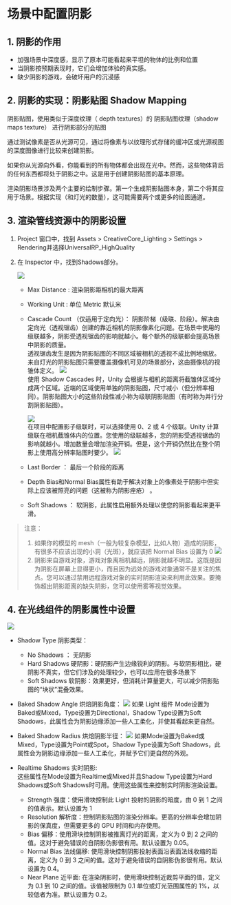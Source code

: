 # 场景中配置阴影

## 1. 阴影的作用

* 加强场景中深度感，显示了原本可能看起来平坦的物体的比例和位置
* 当阴影按预期表现时，它们会增加体验的真实感。
* 缺少阴影的游戏，会破坏用户的沉浸感

## 2. 阴影的实现：阴影贴图 Shadow Mapping

阴影贴图，使用类似于深度纹理（ depth textures）的 阴影贴图纹理（shadow maps texture） 进行阴影部分的贴图

通过测试像素是否从光源可见，通过将像素与以纹理形式存储的缓冲区或光源视图的深度图像进行比较来创建阴影。

如果你从光源向外看，你能看到的所有物体都会出现在光中。然而，这些物体背后的任何东西都将处于阴影之中。这是用于创建阴影贴图的基本原理。

渲染阴影场景涉及两个主要的绘制步骤。第一个生成阴影贴图本身，第二个将其应用于场景。根据实现（和灯光的数量），这可能需要两个或更多的绘图通道。

## 3. 渲染管线资源中的阴影设置

1. Project 窗口中，找到 Assets > CreativeCore_Lighting > Settings > Rendering并选择UniversalRP_HighQuality 
2. 在 Inspector 中，找到Shadows部分。

    ![](../imgs/urp_shadows.png)

   *  Max Distance : 渲染阴影距相机的最大距离 
   *  Working Unit : 单位 Metric 默认米
   *  Cascade Count （仅适用于定向光）： 阴影阶梯（级联、阶段）。解决由定向光（透视锯齿）创建的靠近相机的阴影像素化问题。在场景中使用的级联越多，阴影受透视锯齿的影响就越小。每个额外的级联都会提高场景中阴影的质量。  
        透视锯齿发生是因为阴影贴图的不同区域被相机的透视不成比例地缩放。来自灯光的阴影贴图只需要覆盖摄像机可见的场景部分，这由摄像机的视锥体定义。
        ![](../imgs/DirShadowAliasing.jpg)  
        使用 Shadow Cascades 时，Unity 会根据与相机的距离将截锥体区域分成两个区域。近端的区域使用单独的阴影贴图，尺寸减小（但分辨率相同）。阴影贴图大小的这些阶段性减小称为级联阴影贴图（有时称为并行分割阴影贴图）。

        ![](../imgs/ShadMapCascadeDiagram.svg)  
        在项目中配置影子级联时，可以选择使用 0、2 或 4 个级联。Unity 计算级联在相机截锥体内的位置。您使用的级联越多，您的阴影受透视锯齿的影响就越小。增加数量会增加渲染开销。但是，这个开销仍然比在整个阴影上使用高分辨率贴图时要少。
        ![](../imgs/ShadCascade4.jpg)



   *  Last Border ： 最后一个阶段的距离
   *   Depth Bias和Normal Bias属性有助于解决对象上的像素处于阴影中但实际上应该被照亮的问题（这被称为阴影痤疮）  。
   *  Soft Shadows ： 软阴影，此属性启用额外处理以使您的阴影看起来更平滑。

> 注意：  
> 1. 如果你的模型的 mesh（一般为较复杂模型，比如人物）造成的阴影，有很多不应该出现的小洞（光斑），就应该把 Normal Bias 设置为 0
![](../imgs/shadow_normal_bias.png)
> 2. 阴影来自游戏对象，游戏对象离相机越远，阴影就越不明显。这既是因为阴影在屏幕上显得更小，而且因为远处的游戏对象通常不是关注的焦点。您可以通过禁用远程游戏对象的实时阴影渲染来利用此效果。要掩饰超出阴影距离的缺失阴影，您可以使用雾等视觉效果。

## 4. 在光线组件的阴影属性中设置

![](../imgs/light_shadows.png)

* Shadow Type 阴影类型：
  * No Shadows ： 无阴影
  * Hard Shadows 硬阴影：硬阴影产生边缘锐利的阴影。与软阴影相比，硬阴影不真实，但它们涉及的处理较少，也可以应用在很多场景下
  * Soft Shadows 软阴影：效果更好，但消耗计算量更大，可以减少阴影贴图的“块状”混叠效果。
* Baked Shadow Angle 烘焙阴影角度：
    ![](../imgs/bakedShadowsAngle.png)
    如果 Light 组件 Mode设置为Baked或Mixed，Type设置为Directional，Shadow Type设置为Soft Shadows，此属性会为阴影边缘添加一些人工柔化，并使其看起来更自然。

* Baked Shadow Radius 烘焙阴影半径：
  ![](../imgs/BakedShadowRadius.png)
  如果Mode设置为Baked或Mixed，Type设置为Point或Spot，Shadow Type设置为Soft Shadows，此属性会为阴影边缘添加一些人工柔化，并赋予它们更自然的外观。

* Realtime Shadows 实时阴影:  
  这些属性在Mode设置为Realtime或Mixed并且Shadow Type设置为Hard Shadows或Soft Shadows时可用。使用这些属性来控制实时阴影渲染设置。
  * Strength 强度：使用滑块控制此 Light 投射的阴影的暗度，由 0 到 1 之间的值表示。默认设置为 1
  * Resolution 解析度：控制阴影贴图的渲染分辨率。更高的分辨率会增加阴影的保真度，但需要更多的 GPU 时间和内存使用。
  * Bias 偏移：使用滑块控制阴影被推离灯光的距离，定义为 0 到 2 之间的值。这对于避免错误的自阴影伪影很有用。默认设置为 0.05。
  * Normal Bias 法线偏移: 使用滑块控制阴影投射表面沿表面法线收缩的距离，定义为 0 到 3 之间的值。这对于避免错误的自阴影伪影很有用。默认设置为 0.4。
  * Near Plane 近平面: 在渲染阴影时，使用滑块控制近裁剪平面的值，定义为 0.1 到 10 之间的值。该值被限制为 0.1 单位或灯光范围属性的 1%，以较低者为准。默认设置为 0.2。
  
